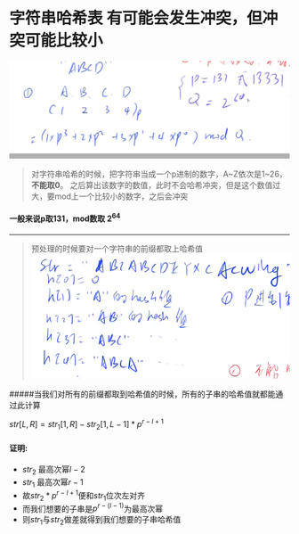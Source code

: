 # 字符串哈希表   有可能会发生冲突，但冲突可能比较小
![图 1](../../images/4d4e337bf89081c416a208f82cada6897bd392419955b5a506258808865c93c3.png)  

>对字符串哈希的时候，把字符串当成一个p进制的数字，A~Z依次是1~26，**不能取0**。
>之后算出该数字的数值，此时不会哈希冲突，但是这个数值过大，要mod上一个比较小的数字，之后会冲突
#### 一般来说p取131，mod数取 $2^{64}$
---
>预处理的时候要对一个字符串的前缀都取上哈希值
![图 2](../../images/5396016326b3d52c67d80526cdb4dd280631e44c0a43e03eee84454989db9061.png)  

#####当我们对所有的前缀都取到哈希值的时候，所有的子串的哈希值就都能通过此计算

$str[L,R]=str_1[1,R]-str_2[1,L-1]*p^{r-l+1}$
#### 证明:
- $str_2$ 最高次幂$l-2$
- $str_1$ 最高次幂$r-1$
- 故$str_2*p^{r-l+1}$便和$str_1$位次左对齐
- 而我们想要的子串是$p^{r-(l-1)}$为最高次幂
- 则$str_1$与$str_2$做差就得到我们想要的子串哈希值
